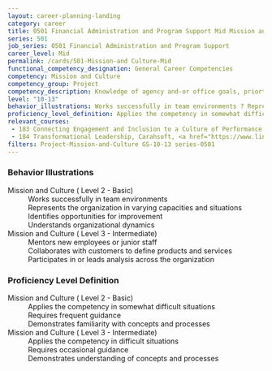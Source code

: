 ```yaml
---
layout: career-planning-landing
category: career
title: 0501 Financial Administration and Program Support Mid Mission and Culture
series: 501
job_series: 0501 Financial Administration and Program Support
career_level: Mid
permalink: /cards/501-Mission-and Culture-Mid
functional_competency_designation: General Career Competencies
competency: Mission and Culture
competency_group: Project
competency_description: Knowledge of agency and-or office goals, priorties, purpose, and its underlying values; ability to contribute to agency and-or office success, improvements, and workforce development 
level: "10-13"
behavior_illustrations: Works successfully in team environments ? Represents the organization in varying capacities and situations ? Identifies opportunities for improvement ? Understands organizational dynamics ? Mentors new employees or junior staff ? Collaborates with customers to define products and services ? Participates in or leads analysis across the organization
proficiency_level_definition: Applies the competency in somewhat difficult situations ? Requires frequent guidance ? Demonstrates familiarity with concepts and processes ? Applies the competency in difficult situations ? Requires occasional guidance ? Demonstrates understanding of concepts and processes
relevant_courses: 
 - 183 Connecting Engagement and Inclusion to a Culture of Performance, Carahsoft, <a href="https://www.linkedin.com/learning/connecting-engagement-and-inclusion-to-a-culture-of-performance">https://www.linkedin.com/learning/connecting-engagement-and-inclusion-to-a-culture-of-performance</a>
 - 184 Transformational Leadership, Carahsoft, <a href="https://www.linkedin.com/learning/transformational-leadership">https://www.linkedin.com/learning/transformational-leadership</a>
filters: Project-Mission-and-Culture GS-10-13 series-0501
---
```


<div class="desktop:grid-col-6 margin-y-205">
  <div class="border-top-05 bg-white padding-2 shadow-5 height-full members-hover border-1px border-gray-30 border-top-orange radius-lg">
    <h3>Behavior Illustrations</h3>
    <dl class="text-base"><dt>Mission and Culture ( Level 2 - Basic)</dt><dd>Works successfully in team environments </dd><dd> Represents the organization in varying capacities and situations </dd><dd> Identifies opportunities for improvement </dd><dd> Understands organizational dynamics</dd><dt>Mission and Culture ( Level 3 - Intermediate)</dt><dd>Mentors new employees or junior staff </dd><dd> Collaborates with customers to define products and services </dd><dd> Participates in or leads analysis across the organization</dd></dl>
  </div>
</div>
<div class="desktop:grid-col-6 margin-y-205">
  <div class="border-top-05 bg-white padding-2 shadow-5 height-full members-hover border-1px border-gray-30 border-top-orange radius-lg">
    <h3>Proficiency Level Definition</h3>
    <dl class="text-base"><dt>Mission and Culture ( Level 2 - Basic)</dt><dd>Applies the competency in somewhat difficult situations </dd><dd> Requires frequent guidance </dd><dd> Demonstrates familiarity with concepts and processes</dd><dt>Mission and Culture ( Level 3 - Intermediate)</dt><dd>Applies the competency in difficult situations </dd><dd> Requires occasional guidance </dd><dd> Demonstrates understanding of concepts and processes</dd></dl>
  </div>
</div>